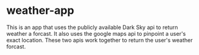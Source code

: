 # weather-app
This is an app that uses the publicly available Dark Sky api to return weather a forcast. It also uses the google maps api to pinpoint a user's exact location. These two apis work together to return the user's weather forcast.
